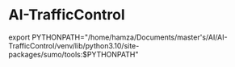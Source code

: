 # AI-TrafficControl
 export PYTHONPATH="/home/hamza/Documents/master's/AI/AI-TrafficControl/venv/lib/python3.10/site-packages/sumo/tools:$PYTHONPATH"